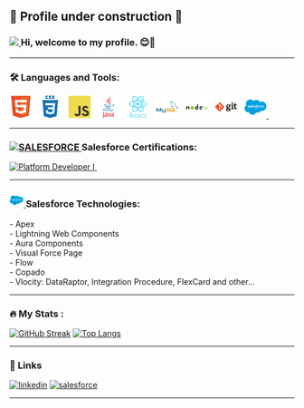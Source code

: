 ## 🚧 Profile under construction 🚧

<div>
  <h3 style="border: 0px !important;">
    <a href="https://trailblazer.me/id/luanranyel" target="_blank">
      <img src="https://developer.salesforce.com/files/ti/blogs/img/Blog-ContextualDrivers-336x360-CodeyAstro5.png" width="5%"/>
    </a>
    Hi, welcome to my profile. 😊🚀
  </h3>
</div>

---

### :hammer_and_wrench: Languages and Tools:
<div>
  <img src="https://github.com/devicons/devicon/blob/master/icons/html5/html5-original.svg" title="HTML5" alt="HTML" width="40" height="40"/>
  &nbsp;
  <img src="https://github.com/devicons/devicon/blob/master/icons/css3/css3-plain-wordmark.svg"  title="CSS3" alt="CSS" width="40" height="40"/>
  &nbsp;
  <img src="https://github.com/devicons/devicon/blob/master/icons/javascript/javascript-original.svg" title="JavaScript" alt="JavaScript" width="40" height="40"/>
  &nbsp;
  <img src="https://github.com/devicons/devicon/blob/master/icons/java/java-original-wordmark.svg" title="Java" alt="Java" width="40" height="40"/>
  &nbsp;
  <img src="https://github.com/devicons/devicon/blob/master/icons/react/react-original-wordmark.svg" title="React" alt="React" width="40" height="40"/>
  &nbsp;
  <img src="https://github.com/devicons/devicon/blob/master/icons/mysql/mysql-original-wordmark.svg" title="MySQL"  alt="MySQL" width="40" height="40"/>
  &nbsp;
  <img src="https://github.com/devicons/devicon/blob/master/icons/nodejs/nodejs-original-wordmark.svg" title="NodeJS" alt="NodeJS" width="40" height="40"/>
  &nbsp;
  <img src="https://github.com/devicons/devicon/blob/master/icons/git/git-original-wordmark.svg" title="Git" **alt="Git" width="40" height="40"/>
  &nbsp;
  <a href="https://www.salesforce.com/br/products/what-is-salesforce/" target="_blank">
    <img src="https://github.com/devicons/devicon/blob/master/icons/salesforce/salesforce-original.svg" title="SALESFORCE" alt="SALESFORCE" width="40" height="40"/>   </a>
  &nbsp;
</div>

---

<h3>
  <a href="https://trailblazer.me/id/luanranyel" target="_blank">
    <img src="https://www.salesforce.com/blog/wp-content/uploads/sites/2/2020/09/Astro_Trailblazer_hoodie_wave-1.png" title="SALESFORCE" alt="SALESFORCE" width="25" height="25"/>   
  </a>
  Salesforce Certifications:
</h3>
<a href="https://trailhead.salesforce.com/en/credentials/platformdeveloperi">
  <img src="https://developer.salesforce.com/resources2/certification-site/images/Certifications-logo/Platform-Developer-I.png" title="Platform Developer I" alt="Platform Developer I" width="40" height="40"/>
</a>
&nbsp;

---

<h3>
  <a href="https://www.salesforce.com/br/products/what-is-salesforce/" target="_blank">
    <img src="https://github.com/devicons/devicon/blob/master/icons/salesforce/salesforce-original.svg" title="SALESFORCE" alt="SALESFORCE" width="25" height="25"/>   </a>
  Salesforce Technologies:
</h3>
- Apex <br/>
- Lightning Web Components <br/>
- Aura Components <br/>
- Visual Force Page <br/>
- Flow <br/>
- Copado <br/>
- Vlocity: DataRaptor, Integration Procedure, FlexCard and other... <br/>



---


### :fire: My Stats :
[![GitHub Streak](http://github-readme-streak-stats.herokuapp.com?user=LuanRanyel&theme=dark&hide_border=true)](https://git.io/streak-stats)
[![Top Langs](https://github-readme-stats.vercel.app/api/top-langs/?username=LuanRanyel&langs_count=8&theme=dark&hide_border=true)](https://github.com/anuraghazra/github-readme-stats)



---


### 🔗 Links
[![linkedin](https://img.shields.io/badge/linkedin-0A66C2?style=for-the-badge&logo=linkedin&logoColor=white)](https://www.linkedin.com/in/luanranyel/)
[![salesforce](https://img.shields.io/badge/Salesforce-00A1E0?style=for-the-badge&logo=Salesforce&logoColor=white)](https://trailblazer.me/id/luanranyel)


---

<!--
**LuanRanyel/LuanRanyel** is a ✨ _special_ ✨ repository because its `README.md` (this file) appears on your GitHub profile.

Here are some ideas to get you started:

- 🔭 I’m currently working on ...
- 🌱 I’m currently learning ...
- 👯 I’m looking to collaborate on ...
- 🤔 I’m looking for help with ...
- 💬 Ask me about ...
- 📫 How to reach me: ...
- 😄 Pronouns: ...
- ⚡ Fun fact: ...
-->

